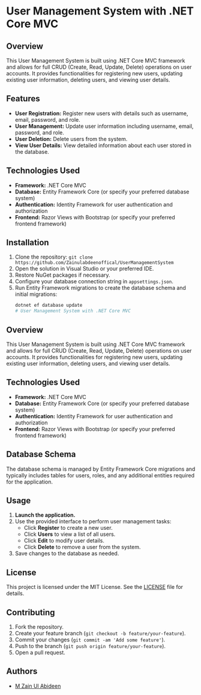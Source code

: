 # User Management System with .NET Core MVC

## Overview
This User Management System is built using .NET Core MVC framework and allows for full CRUD (Create, Read, Update, Delete) operations on user accounts. It provides functionalities for registering new users, updating existing user information, deleting users, and viewing user details.

## Features
- **User Registration:** Register new users with details such as username, email, password, and role.
- **User Management:** Update user information including username, email, password, and role.
- **User Deletion:** Delete users from the system.
- **View User Details:** View detailed information about each user stored in the database.

## Technologies Used
- **Framework:** .NET Core MVC
- **Database:** Entity Framework Core (or specify your preferred database system)
- **Authentication:** Identity Framework for user authentication and authorization
- **Frontend:** Razor Views with Bootstrap (or specify your preferred frontend framework)

## Installation
1. Clone the repository: `git clone https://github.com/Zainulabdeenoffical/UserManagementSystem`
2. Open the solution in Visual Studio or your preferred IDE.
3. Restore NuGet packages if necessary.
4. Configure your database connection string in `appsettings.json`.
5. Run Entity Framework migrations to create the database schema and initial migrations:
   ```bash
   dotnet ef database update
   # User Management System with .NET Core MVC

## Overview
This User Management System is built using .NET Core MVC framework and allows for full CRUD (Create, Read, Update, Delete) operations on user accounts. It provides functionalities for registering new users, updating existing user information, deleting users, and viewing user details.

## Technologies Used
- **Framework:** .NET Core MVC
- **Database:** Entity Framework Core (or specify your preferred database system)
- **Authentication:** Identity Framework for user authentication and authorization
- **Frontend:** Razor Views with Bootstrap (or specify your preferred frontend framework)

## Database Schema
The database schema is managed by Entity Framework Core migrations and typically includes tables for users, roles, and any additional entities required for the application.

## Usage
1. **Launch the application.**
2. Use the provided interface to perform user management tasks:
   - Click **Register** to create a new user.
   - Click **Users** to view a list of all users.
   - Click **Edit** to modify user details.
   - Click **Delete** to remove a user from the system.
3. Save changes to the database as needed.

## License
This project is licensed under the MIT License. See the [LICENSE](LICENSE) file for details.

## Contributing
1. Fork the repository.
2. Create your feature branch (`git checkout -b feature/your-feature`).
3. Commit your changes (`git commit -am 'Add some feature'`).
4. Push to the branch (`git push origin feature/your-feature`).
5. Open a pull request.

## Authors
- [M Zain Ul Abideen](https://github.com/Zainulabdeenoffical)



